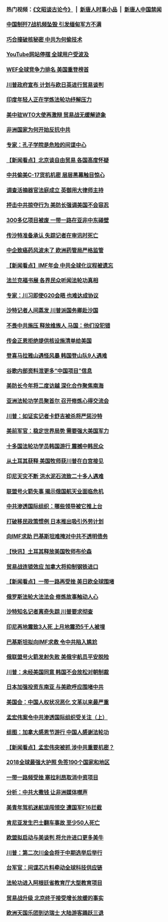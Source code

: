 #### 热门视频：[《文昭谈古论今》](https://github.com/gfw-breaker/wenzhao/blob/master/README.md?t=10170933) &nbsp;|&nbsp; [新唐人时事小品](https://github.com/gfw-breaker/ntdtv-comedy/blob/master/README.md?t=10170933) &nbsp;|&nbsp; [新唐人中国禁闻](https://github.com/gfw-breaker/ntdtv-news/blob/master/README.md?t=10170933)

#### [中国制歼7战机频坠毁 引发缅甸军方不满](../pages/nsc418/n10788418.md?t=10170933) 

#### [巧合撞破核秘密 中共为何偷技术](../pages/nsc418/n10788217.md?t=10170933) 

#### [YouTube网站停摆 全球用户受波及](../pages/nsc418/n10788989.md?t=10170933) 

#### [WEF全球竞争力排名 美国重登榜首](../pages/nsc418/n10788605.md?t=10170933) 

#### [川普政府宣布 计划与欧日英进行贸易谈判](../pages/nsc418/n10788496.md?t=10170933) 

#### [印度年轻人正在学炼法轮功纾解压力](../pages/nsc418/n10787667.md?t=10170933) 

#### [美中驻WTO大使再激辩 贸易战无缓解迹象](../pages/nsc418/n10787893.md?t=10170933) 

#### [非洲国家为何开始反抗中共](../pages/nsc418/n10788253.md?t=10170933) 

#### [专家：孔子学院是危险的间谍中心](../pages/nsc418/n10746252.md?t=10170933) 

#### [【新闻看点】北京谈自由贸易 各国高度怀疑](../pages/nsc418/n10787737.md?t=10170933) 

#### [中共偷美C-17货机机密 层层黑幕触目惊心](../pages/nsc418/n10787673.md?t=10170933) 

#### [调查活摘器官法庭成立 英御用大律师主持](../pages/nsc418/n10787477.md?t=10170933) 

#### [抨击中共掠夺行为 美防长强调美国不会容忍](../pages/nsc418/n10787167.md?t=10170933) 

#### [300多亿项目被废 一带一路在亚非中东碰壁](../pages/nsc418/n10787144.md?t=10170933) 

#### [传沙特准备承认 失踪记者在审讯时死亡](../pages/nsc418/n10786900.md?t=10170933) 

#### [中企致癌药风波未了 欧洲药管局严格监管](../pages/nsc418/n10785912.md?t=10170933) 

#### [【新闻看点】IMF年会 中共全球化议程被遗忘](../pages/nsc418/n10785214.md?t=10170933) 

#### [法兰克福书展 各界民众听闻法轮功真相](../pages/nsc418/n10782900.md?t=10170933) 

#### [专家：川习即使G20会晤 也难达成协议](../pages/nsc418/n10785213.md?t=10170933) 

#### [沙特记者人间蒸发 川普派国务卿赴沙国](../pages/nsc418/n10785192.md?t=10170933) 

#### [不畏中共施压 释放维族人 马国：他们没犯错](../pages/nsc418/n10784464.md?t=10170933) 

#### [传金正恩拒绝提供核设施清单给美国](../pages/nsc418/n10784510.md?t=10170933) 

#### [登喜马拉雅山遇怪风暴 韩国登山队9人遇难](../pages/nsc418/n10784286.md?t=10170933) 

#### [谷歌内部资料泄更多“中国项目”信息](../pages/nsc418/n10783142.md?t=10170933) 

#### [美防长今年将二度访越 深化合作聚焦南海](../pages/nsc418/n10783067.md?t=10170933) 

#### [亚洲法轮功学员聚首尔 召开修炼心得交流会](../pages/nsc418/n10780294.md?t=10170933) 

#### [川普：如证实记者卡舒吉被杀将严惩沙特](../pages/nsc418/n10782611.md?t=10170933) 

#### [美前军官：稳定世界局势 需要强大美国军力](../pages/nsc418/n10781975.md?t=10170933) 

#### [十多国法轮功学员韩国游行 震撼中韩民众](../pages/nsc418/n10781244.md?t=10170933) 

#### [从土耳其获释 美国牧师获川普在白宫接见](../pages/nsc418/n10781786.md?t=10170933) 

#### [印尼天灾不断 洪水泥石流致二十多人遇难](../pages/nsc418/n10781733.md?t=10170933) 

#### [联盟号火箭失事 揭示俄国航天业面临危机](../pages/nsc418/n10781049.md?t=10170933) 

#### [中共渗透国际组织：哪些领导被它推上台](../pages/nsc418/n10780076.md?t=10170933) 

#### [打破移民政策惯例 日本推出吸引外劳计划](../pages/nsc418/n10780027.md?t=10170933) 

#### [向IMF求助 巴基斯坦难掩对中共不透明债务](../pages/nsc418/n10779334.md?t=10170933) 

#### [【快讯】土耳其释放美国牧师布伦森](../pages/nsc418/n10779530.md?t=10170933) 

#### [贸易战连锁效应 加拿大将抑制钢铁进口](../pages/nsc418/n10778999.md?t=10170933) 

#### [【新闻看点】一带一路再受挫 美日欧全球围堵](../pages/nsc418/n10777284.md?t=10170933) 

#### [俄罗斯法轮大法法会 修炼故事触动人心](../pages/nsc418/n10777123.md?t=10170933) 

#### [沙特知名记者离奇失踪 川普要求彻查](../pages/nsc418/n10777290.md?t=10170933) 

#### [印尼再地震致3人死 上月地震恐5千人被埋](../pages/nsc418/n10776842.md?t=10170933) 

#### [巴基斯坦拟向IMF求救 令中共陷入尴尬](../pages/nsc418/n10775275.md?t=10170933) 

#### [俄联盟号火箭发射失败 美俄宇航员平安脱险](../pages/nsc418/n10776805.md?t=10170933) 

#### [川普：未经美国同意 韩国不会放松对朝制裁](../pages/nsc418/n10776516.md?t=10170933) 

#### [日本加强投资东南亚 与美欧呼应围堵中共](../pages/nsc418/n10776420.md?t=10170933) 

#### [美国会：中国人权状况恶化 文革以来最严重](../pages/nsc418/n10775405.md?t=10170933) 

#### [孟宏伟案令中共渗透国际组织受关注（上）](../pages/nsc418/n10773407.md?t=10170933) 

#### [组图：加拿大感恩节游行 中国人感谢法轮功](../pages/nsc418/n10774602.md?t=10170933) 

#### [【新闻看点】孟宏伟突被抓 涉中共重要机密？](../pages/nsc418/n10774768.md?t=10170933) 

#### [2018全球最强大护照 免签190个国家和地区](../pages/nsc418/n10774785.md?t=10170933) 

#### [一带一路频受挫 塞拉利昂取消中资项目](../pages/nsc418/n10774667.md?t=10170933) 

#### [分析：中共大撒钱 让非洲媒体噤声](../pages/nsc418/n10772349.md?t=10170933) 

#### [美青年驾机迷航误闯领空 遭国军F16拦截](../pages/nsc418/n10774153.md?t=10170933) 

#### [肯尼亚发生巴士翻车事故 至少50人死亡](../pages/nsc418/n10774150.md?t=10170933) 

#### [欧盟拟启动与美谈判 将允许进口更多美牛](../pages/nsc418/n10773644.md?t=10170933) 

#### [川普：第二次川金会将于中期选举后举行](../pages/nsc418/n10773708.md?t=10170933) 

#### [台军官：间谍芯片料牵动全球科技供应链](../pages/nsc418/n10772822.md?t=10170933) 

#### [法轮功进入阿根廷省教育厅大型教育项目](../pages/nsc418/n10772186.md?t=10170933) 

#### [贸易战升级 北京终于接受增长放缓的事实](../pages/nsc418/n10772868.md?t=10170933) 

#### [欧洲天国乐团到访瑞士 大陆游客踊跃三退](../pages/nsc418/n10772672.md?t=10170933) 

